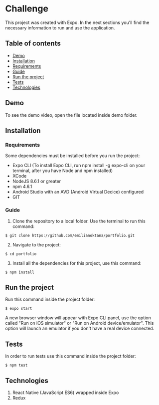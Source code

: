 # Challenge

This project was created with Expo. In the next sections you'll find the necessary information to run and use the application.

## Table of contents
* [Demo](#demo)
* [Installation](#installation)
* [Requirements](#requirements)
* [Guide](#guide)
* [Run the project](#run-the-project)
* [Tests](#tests)
* [Technologies](#technologies)

## Demo
To see the demo video, open the file located inside demo folder.

## Installation

### Requirements
Some dependencies must be installed before you run the project:
* Expo CLI (To install Expo CLI, run npm install -g expo-cli on your terminal, after you have Node and npm installed)
* XCode
* NodeJS 8.6.1 or greater
* npm 4.6.1
* Android Studio with an AVD (Android Virtual Decice) configured
* GIT

### Guide

1. Clone the repository to a local folder. Use the terminal to run this command:

```
$ git clone https://github.com/emilianoktana/portfolio.git
```

2. Navigate to the project:
```
$ cd portfolio
```

3. Install all the dependencies for this project, use this command:
```
$ npm install
```

## Run the project
Run this command inside the project folder:
```
$ expo start
```
A new browser window will appear with Expo CLI panel, use the option called "Run on iOS simulator" or "Run on Android device/emulator". This option will launch an emulator if you don't have a real device connected.

## Tests
In order to run tests use this command inside the project folder:
```
$ npm test
```

## Technologies
1. React Native (JavaScript ES6) wrapped inside Expo 
2. Redux
